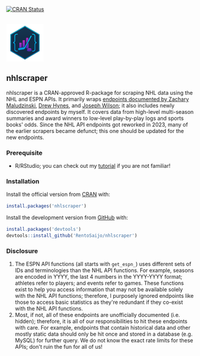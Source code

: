 [![CRAN Status](https://www.r-pkg.org/badges/version/nhlscraper)](https://CRAN.R-project.org/package=nhlscraper)

<br>

<div style="text-align:left">
<span><a href="https://rentosaijo.github.io/nhlscraper/">
<img src="man/figures/logo.png" width=100 alt="nhlscraper Logo"/> </a><h2><strong>nhlscraper</strong></h2>
</div>

nhlscraper is a CRAN-approved R-package for scraping NHL data using the NHL and ESPN APIs. It primarily wraps [endpoints documented by Zachary Maludzinski](https://github.com/Zmalski/NHL-API-Reference), [Drew Hynes](https://gitlab.com/dword4/nhlapi/), and [Joseph Wilson](https://github.com/pseudo-r/Public-ESPN-API); it also includes newly discovered endpoints by myself. It covers data from high-level multi-season summaries and award winners to low-level play-by-play logs and sports books' odds. Since the NHL API endpoints got reworked in 2023, many of the earlier scrapers became defunct; this one should be updated for the new endpoints.

### Prerequisite

- R/RStudio; you can check out my [tutorial](https://youtu.be/hGM1t6usDQ8) if you are not familiar!

### Installation
Install the official version from [CRAN](https://cran.r-project.org) with:
```r
install.packages('nhlscraper')
```

Install the development version from [GitHub](https://github.com/) with:
```r
install.packages('devtools')
devtools::install_github('RentoSaijo/nhlscraper')
```

### Disclosure
1. The ESPN API functions (all starts with `get_espn_`) uses different sets of IDs and terminologies than the NHL API functions. For example, seasons are encoded in YYYY, the last 4 numbers in the YYYY-YYYY format; athletes refer to players; and events refer to games. These functions exist to help you access information that may not be available solely with the NHL API functions; therefore, I purposely ignored endpoints like those to access basic statistics as they're redundant if they co-exist with the NHL API functions.
2. Most, if not, all of these endpoints are unofficially documented (i.e. hidden); therefore, it is all of our responsibilities to hit these endpoints with care. For example, endpoints that contain historical data and other mostly static data should only be hit once and stored in a database (e.g. MySQL) for further query. We do not know the exact rate limits for these APIs; don't ruin the fun for all of us!
